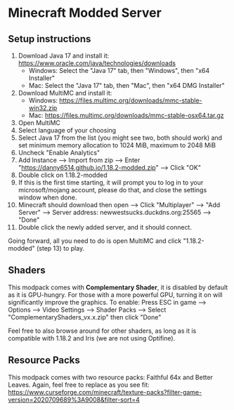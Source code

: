 # Minecraft Modded Server

## Setup instructions
1. Download Java 17 and install it: https://www.oracle.com/java/technologies/downloads
   - Windows: Select the "Java 17" tab, then "Windows", then "x64 Installer"
   - Mac: Select the "Java 17" tab, then "Mac", then "x64 DMG Installer"
2. Download MultiMC and install it:
   - Windows: https://files.multimc.org/downloads/mmc-stable-win32.zip
   - Mac: https://files.multimc.org/downloads/mmc-stable-osx64.tar.gz
3. Open MultiMC
4. Select language of your choosing
5. Select Java 17 from the list (you might see two, both should work) and set minimum memory allocation to 1024 MiB, maximum to 2048 MiB
8. Uncheck "Enable Analytics"
9. Add Instance --> Import from zip --> Enter "https://danny6514.github.io/1.18.2-modded.zip" --> Click "OK"
10. Double click on 1.18.2-modded
11. If this is the first time starting, it will prompt you to log in to your microsoft/mojang account, please do that, and close the settings window when done.
12. Minecraft should download then open --> Click "Multiplayer" --> "Add Server" --> Server address: newwestsucks.duckdns.org:25565 --> "Done"
13. Double click the newly added server, and it should connect.

Going forward, all you need to do is open MultiMC and click "1.18.2-modded" (step 13) to play.

## Shaders

This modpack comes with **Complementary Shader**, it is disabled by default as it is GPU-hungry. For those with a more powerful GPU, turning it on will significantly improve the graphics. To enable: Press ESC in game --> Options --> Video Settings --> Shader Packs --> Select "ComplementaryShaders_vx.x.zip" then click "Done"

Feel free to also browse around for other shaders, as long as it is compatible with 1.18.2 and Iris (we are not using Optifine).

## Resource Packs

This modpack comes with two resource packs: Faithful 64x and Better Leaves. Again, feel free to replace as you see fit: https://www.curseforge.com/minecraft/texture-packs?filter-game-version=2020709689%3A9008&filter-sort=4
